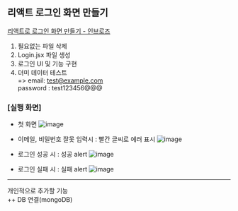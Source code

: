 ## 리액트 로그인 화면 만들기
<a href = "https://youtu.be/IhUN42R3OsM?si=1qEvygweOsz022Op"> 리액트로 로그인 화면 만들기 - 인브로즈 </a>
1. 필요없는 파일 삭제 <br>
2. Login.jsx 파일 생성 <br>
3. 로그인 UI 및 기능 구현 <br>
4. 더미 데이터 테스트 <br>
=> email: test@example.com <br>
 password : test123456@@@ <br>

### [실행 화면]
- 첫 화면
![image](https://github.com/user-attachments/assets/77fe01cb-2194-49fb-8746-f108d5d7c6f8)

- 이메일, 비밀번호 잘못 입력시 : 빨간 글씨로 에러 표시
![image](https://github.com/user-attachments/assets/f469d1fb-38e2-4ee4-ac5c-420d0384a8eb)

- 로그인 성공 시 : 성공 alert
  ![image](https://github.com/user-attachments/assets/369c59f7-e43c-42bf-ada3-58fd4cca06c5)

- 로그인 실패 시 : 실패 alert
  ![image](https://github.com/user-attachments/assets/2f182abe-0ec7-450b-8f15-40bca2880526)

 -------------------------------
 개인적으로 추가할 기능 <br>
 ++ DB 연결(mongoDB)
